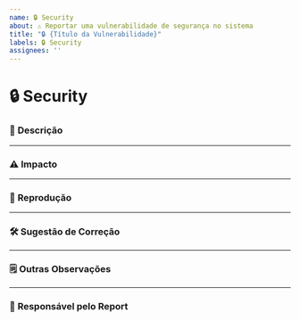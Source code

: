 ```yaml
---
name: 🔒 Security  
about: ⚠️ Reportar uma vulnerabilidade de segurança no sistema  
title: "🔒 {Título da Vulnerabilidade}"  
labels: 🔒 Security  
assignees: ''  
---
```


# 🔒 Security

### 📝 **Descrição**
<!-- Explique o problema de segurança encontrado de forma clara e detalhada. -->
<!-- Exemplo:
"Foi identificado que o sistema permite login sem validação adequada de senha em certos casos, o que pode resultar em acesso não autorizado." 
-->

---

### ⚠️ **Impacto**
<!-- Descreva como essa vulnerabilidade pode afetar o sistema (ex.: perda de dados, exposição de informações sensíveis). -->
<!-- Exemplo:
"A falha pode permitir que um atacante acesse dados sensíveis dos usuários, comprometendo a confidencialidade e integridade do sistema." 
-->

---

### 🔄 **Reprodução**
<!-- Explique como reproduzir o problema de segurança, se aplicável. Forneça passos claros. -->
<!-- Exemplo:
1. Acesse a página de login.
2. Insira qualquer valor no campo de senha.
3. O sistema permite o login sem validar a senha. 
-->

---

### 🛠️ **Sugestão de Correção**
<!-- Se possível, forneça uma sugestão para corrigir o problema de segurança. -->
<!-- Exemplo:
"Aplique validação de senha adequada, utilizando criptografia robusta e garantindo que o login só seja permitido quando a senha for correta." 
-->

---

### 🗒️ **Outras Observações**
<!-- Adicione outras informações relevantes para essa questão de segurança, como possíveis causas ou riscos adicionais. -->
<!-- Exemplo:
"Este problema pode ser exacerbado em ambientes com múltiplos usuários, tornando mais difícil identificar acessos não autorizados." 
-->

---

### 👤 **Responsável pelo Report**
<!-- Informe quem está reportando o problema de segurança. -->
<!-- Exemplo:
- Time de Segurança
-->
